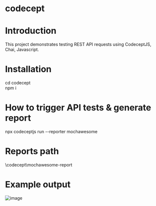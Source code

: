 # codecept
# Introduction
This project demonstrates testing REST API requests using CodeceptJS, Chai, Javascript.

# Installation
cd codecept<br>
npm i

# How to trigger API tests & generate report
npx codeceptjs run --reporter mochawesome

# Reports path
\codecept\mochawesome-report

# Example output

  ![image](https://user-images.githubusercontent.com/76648264/152215742-76191aa4-3e96-48c4-a831-19ab1fa9ac2a.png)


